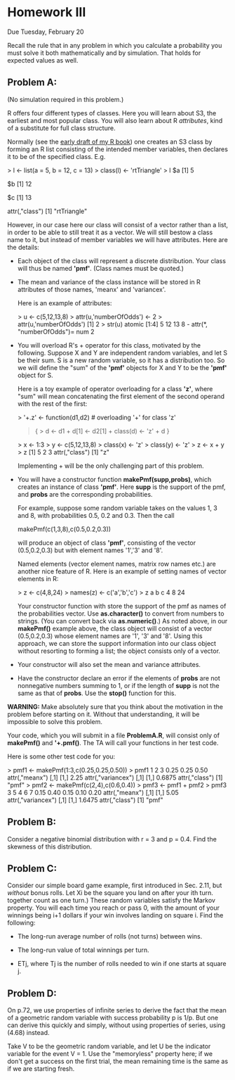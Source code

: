 Homework III
============

Due Tuesday, February 20

Recall the rule that in any problem in which you calculate a probability you must solve it both mathematically and by simulation. That holds for expected values as well.

Problem A:
----------

(No simulation required in this problem.)

R offers four different types of classes. Here you will learn about S3, the earliest and most popular class. You will also learn about R _attributes_, kind of a substitute for full class structure.

Normally (see the [early draft of my R book](http://heather.cs.ucdavis.edu/~matloff/132/NSPpart.pdf)) one creates an S3 class by forming an R list consisting of the intended member variables, then declares it to be of the specified class. E.g.

\> l <- list(a = 5, b = 12, c = 13)
\> class(l) <- 'rtTriangle'
\> l
$a
\[1\] 5

$b
\[1\] 12

$c
\[1\] 13

attr(,"class")
\[1\] "rtTriangle"

However, in our case here our class will consist of a vector rather than a list, in order to be able to still treat it as a vector. We will still bestow a class name to it, but instead of member variables we will have attributes. Here are the details:

*   Each object of the class will represent a discrete distribution. Your class will thus be named **'pmf'**. (Class names must be quoted.)
    
*   The mean and variance of the class instance will be stored in R attributes of those names, 'meanx' and 'variancex'.
    
    Here is an example of attributes:
    
    \> u <- c(5,12,13,8)
    \> attr(u,'numberOfOdds') <- 2
    \> attr(u,'numberOfOdds') 
    \[1\] 2
    \> str(u)
     atomic \[1:4\] 5 12 13 8
     \- attr(*, "numberOfOdds")= num 2
    

*   You will overload R's + operator for this class, motivated by the following. Suppose X and Y are independent random variables, and let S be their sum. S is a new random variable, so it has a distribution too. So we will define the "sum" of the **'pmf'** objects for X and Y to be the **'pmf'** object for S.
    
    Here is a toy example of operator overloading for a class **'z'**, where "sum" will mean concatenating the first element of the second operand with the rest of the first:
    
    \> '+.z' <- function(d1,d2)  # overloading '+' for class 'z'
    > {
    \>    d <- d1
    \+    d\[1\] <- d2\[1\]
    \+    class(d) <- 'z'
    \+    d
    > }
    > 
    \> x <- 1:3
    \> y <- c(5,12,13,8)
    \> class(x) <- 'z'
    \> class(y) <- 'z'
    \> z <- x + y
    \> z
    \[1\] 5 2 3
    attr(,"class")
    \[1\] "z"
    
    Implementing + will be the only challenging part of this problem.
    

*   You will have a constructor function **makePmf(supp,probs)**, which creates an instance of class **'pmf'**. Here **supp** is the support of the pmf, and **probs** are the corresponding probabilities.
    
    For example, suppose some random variable takes on the values 1, 3 and 8, with probabilities 0.5, 0.2 and 0.3. Then the call
    
    makePmf(c(1,3,8),c(0.5,0.2,0.3))
    
    will produce an object of class **'pmf'**, consisting of the vector (0.5,0.2,0.3) but with element names '1','3' and '8'.
    
    Named elements (vector element names, matrix row names etc.) are another nice feature of R. Here is an example of setting names of vector elements in R:
    
    \> z <- c(4,8,24)
    \> names(z) <- c('a','b','c')
    \> z
     a  b  c 
     4  8 24 
    
    Your constructor function with store the support of the pmf as names of the probabilities vector. Use **as.character()** to convert from numbers to strings. (You can convert back via **as.numeric()**.) As noted above, in our **makePmf()** example above, the class object will consist of a vector (0.5,0.2,0.3) whose element names are '1', '3' and '8'. Using this approach, we can store the support information into our class object without resorting to forming a list; the object consists only of a vector.
    
*   Your constructor will also set the mean and variance attributes.

*   Have the constructor declare an error if the elements of **probs** are not nonnegative numbers summing to 1, or if the length of **supp** is not the same as that of **probs**. Use the **stop()** function for this.

**WARNING:** Make absolutely sure that you think about the motivation in the problem before starting on it. Without that understanding, it will be impossible to solve this problem.

Your code, which you will submit in a file **ProblemA.R**, will consist only of **makePmf()** and **'+.pmf()**. The TA will call your functions in her test code.

Here is some other test code for you:

\> pmf1 <- makePmf(1:3,c(0.25,0.25,0.50)) 
\> pmf1 
   1    2    3 
0.25 0.25 0.50 
attr(,"meanx")
     \[,1\]
\[1,\] 2.25
attr(,"variancex")
       \[,1\]
\[1,\] 0.6875
attr(,"class")
\[1\] "pmf"
\> pmf2 <- makePmf(c(2,4),c(0.6,0.4)) 
\> pmf3 <- pmf1 + pmf2
\> pmf3
   3    5    4    6    7 
0.15 0.40 0.15 0.10 0.20 
attr(,"meanx")
     \[,1\]
\[1,\] 5.05
attr(,"variancex")
       \[,1\]
\[1,\] 1.6475
attr(,"class")
\[1\] "pmf"

Problem B:
----------

Consider a negative binomial distribution with r = 3 and p = 0.4. Find the skewness of this distribution.

Problem C:
----------

Consider our simple board game example, first introduced in Sec. 2.11, but _without_ bonus rolls. Let Xi be the square you land on after your ith turn. together count as one turn.) These random variables satisfy the Markov property. You will each time you reach or pass 0, with the amount of your winnings being i+1 dollars if your win involves landing on square i. Find the following:

*   The long-run average number of rolls (not turns) between wins.

*   The long-run value of total winnings per turn.

*   ETj, where Tj is the number of rolls needed to win if one starts at square j.

Problem D:
----------

On p.72, we use properties of infinite series to derive the fact that the mean of a geometric random variable with success probability p is 1/p. But one can derive this quickly and simply, without using properties of series, using (4.68) instead.

Take V to be the geometric random variable, and let U be the indicator variable for the event V = 1. Use the "memoryless" property here; if we don't get a success on the first trial, the mean remaining time is the same as if we are starting fresh.